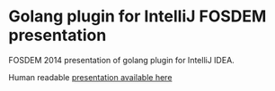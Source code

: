 Golang plugin for IntelliJ FOSDEM presentation
==================

FOSDEM 2014 presentation of golang plugin for IntelliJ IDEA.

Human readable [presentation available here](http://go-talks.appspot.com/github.com/dlsniper/fosdem-golang-idea/idea-golang.slide)
